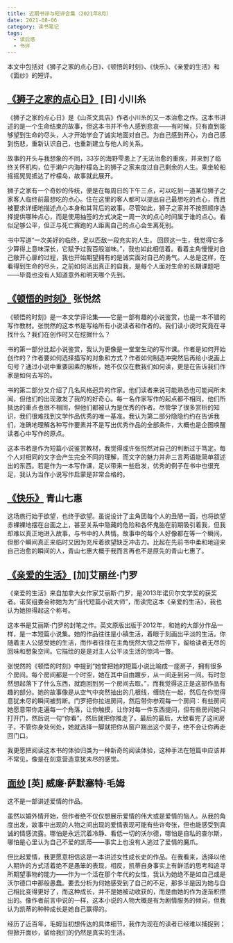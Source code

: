 ```yaml
---
title: 近期书评与短评合集（2021年8月）
date: 2021-08-06
category: 读书笔记
tags:
  - 读后感
  - 书评
---
```


本文中包括对《狮子之家的点心日》、《顿悟的时刻》、《快乐》、《亲爱的生活》和《面纱》的短评。

## [《狮子之家的点心日》](https://book.douban.com/subject/35390395/) [日] 小川糸

《狮子之家的点心日》是《山茶文具店》作者小川糸的又一本治愈之作。这本书讲述的是一个生命结束的故事，但这本书并不令人感到悲哀——有时候，只有直到能够望到生命的尽头，人才开始学会了诚实地面对自己。为自己感到开心，为自己感到伤悲，重新认识自己，也重新建立与他人的关系。

故事的开头与我想象的不同，33岁的海野雫患上了无法治愈的重疾，并来到了临终关怀机构，位于濑户内海柠檬岛上的狮子之家来度过自己剩余的人生。乘坐轮船摇摇晃晃抵达了柠檬岛，故事就此展开。

<!--more-->

狮子之家有一个奇妙的传统，便是在每周日的下午三点，可以吃到一道某位狮子之家客人临终前最想吃的点心。住在这里的客人都可以提出自己最想吃的点心，而且被要求详细地描述点心本身和其背后的故事。尽管如此，狮子之家并不按照顺序选择提供哪种点心，而是使用抽签的方式决定一周一次的点心时间属于谁的点心。看似足够公平，但正与死亡赛跑的人距离自己的点心会生离死别。

书中写道“一次美好的临终，足以匹敌一段充实的人生。 回顾这一生，我觉得它多少算得上意味深长，它赋予过我百般滋味。”，我也如此相信着。看着主角慢慢对自己敞开心扉的过程，我也开始期望拥有的是诚实面对自己的勇气。人总是这样，在看得到生命的尽头，之前如何活出真正的自我，是每个人面对生命的长期课题吧——毕竟也没有人知道意外和明天哪个先到。

## [《顿悟的时刻》](https://book.douban.com/subject/35081657/) 张悦然

《顿悟的时刻》是一本文学评论集——它是一部有趣的小说鉴赏，也是一本不错的写作教材。张悦然的这本书是写给所有小说读者和作者的。我们读小说时究竟在寻找什么？我们在创作时又在挖掘什么？

书的第一部分比起小说鉴赏，我认为更像是一堂堂生动的写作课。作者是如何开始创作的？作者要如何选择描写的对象和方式？作者如何制造冲突然后再给小说画上句号？通过小说中重要因素的解析，她不仅仅在教我们如何读，更是在告诉我们作家是如何去写的。

书的第二部分又介绍了几名风格迥异的作家。他们读者来说可能熟悉也可能闻所未闻，但他们的出现激发了我的的好奇心。每一名作家写作的起点都不相同，他们所抵达的重点也很不相同，但他们都被认为是优秀的作者。尽管学了很多赏析的知识，我们很难找到文学作品优秀的唯一基准。我认为第二部分隐隐约约在告诉我们，准确地理解各种写作要素并不是写出优秀作品的全部条件，大概也是企图唤醒读者心中写作的原点。

这本书若是作为短篇小说鉴赏教材，我觉得或许张悦然对自己的判断过于笃定。每个人对相同的文字会产生完全不同的理解，而文字的魅力并非三言两语能简单叙述出的东西。若是作为一本写作课，足以带来一些启发，优秀的例子在书中也很充足，我认为当作小说写作启蒙是非常合格的。

## [《快乐》](https://book.douban.com/subject/26939969/) 青山七惠

这场旅行始于欲望，也终于欲望。虽说设计了主角团每个人的丑陋一面，也将欲望赤裸裸地摆在台面之上，甚至关系中隐藏的危险和各怀鬼胎在前期吸引着我，但我却难以真正地进入故事，与书中的人共情。故事中的每个人好像都在等一个瞬间，但那个瞬间真正来临时又因为充斥着欲望缺乏冲击力。比起在先前书中柔和地迎来自己治愈的瞬间的人，青山七惠大概于我而言再也不是原先的青山七惠了。 

## [《亲爱的生活》](https://book.douban.com/subject/25870629/) [加]艾丽丝·门罗

《亲爱的生活》来自加拿大女作家艾丽斯·门罗，是2013年诺贝尔文学奖的获奖者。诺奖组委会称她为为“当代短篇小说大师”，而读完这本《亲爱的生活》，我也认为她担得起这个称号。

这本书是艾丽斯·门罗的封笔之作。英文原版出版于2012年，和她的大部分作品一样，是一本短篇小说集。她的作品往往是小镇生活，着眼于刻画出平淡的生活。你随着主人公感受她的生活，而作者往往在主角恍然大悟之后停下，留给读者无尽的回味和想象空间。它描绘的是是对主人公平淡生活的惊鸿一瞥。

张悦然的《顿悟的时刻》中提到“她曾把她的短篇小说比喻成一座房子，拥有很多个房间。每个房间都是一个时空，她在其中自由踱步，从一间走到另一间。有时忽然想起落下了什么东西，就跑回到另一个房间去取。”，而我觉得这正是这部作品有趣的部分。她的故事像是从空气中突然抽出的几根线，缠绕在一起，然后在你觉得意犹未尽的瞬间被剪断。门罗把你拉进房间，然后带你参观每一个房间：有些房间她愿意带你走遍每一个角落，让你触摸，让你对每一件东西提问，但有些房间她只打开门，然后说一句“你看”，然后就把你推走了。最后的最后，大致看完了这间房子，不管你身处何处，她就选择一脚就把你从窗户踹出这个房子，绝不会让你再走回门口。

我更愿把阅读这本书的体验归类为一种新奇的阅读体验，这种手法在短篇中应该并不常见，像是在刻意营造意犹未尽的感觉。

## [面纱](https://book.douban.com/subject/26757680/) [英] 威廉·萨默塞特·毛姆
这不是一部讲述爱情的作品。

虽然以婚外情开始，但作者绝不仅仅想展示爱情的伟大或是爱情的恼人。从我的角度出发，故事中出现的人物之间出现的爱情表现可能有些许夸张，但也能感受到真诚的情感流露。哪怕是永远沉着冷静、看低一切的沃尔德，哪怕是自私的查尔斯，哪怕是心里认为自己不爱的凯蒂——事实上也没有人逃过了爱情的魔爪。

但比起爱情，我更愿意相信这是一本讲述女性成长史的作品。在我看来，选择以他人期许的方式活着绝不是愚笨的表现，相反，凯蒂自身事实上有鲜活的思考和追寻所期望事物的能力——作为一个活在那个年代的女性，我认为她绝不是如自己或是沃尔德口中那般愚蠢。要去分析为何她感受到了自己的不足，那多半是因为她与自己相比变得更好了，而这种成长，并不是她被动收获的，而是由她的作为逐渐积攒出的。像作者前言中说的一样，这本小说的人物大概是有为剧情服务的倾向，但我认为凯蒂的种种成长是她自己赢得的。

经历了近百年，毛姆当初想传达的具体细节，我作为现在的读者已经难以捕捉到；但掀开面纱，留给我们的仍然是真实的生活。 
